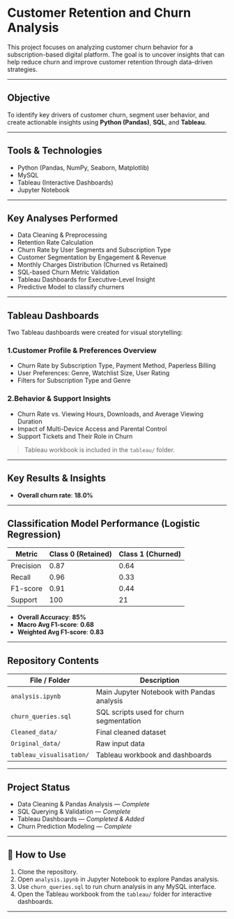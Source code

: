 # Customer Retention and Churn Analysis

This project focuses on analyzing customer churn behavior for a subscription-based digital platform. The goal is to uncover insights that can help reduce churn and improve customer retention through data-driven strategies.

---

## Objective

To identify key drivers of customer churn, segment user behavior, and create actionable insights using **Python (Pandas)**, **SQL**, and **Tableau**.

---

## Tools & Technologies

- Python (Pandas, NumPy, Seaborn, Matplotlib)
- MySQL
- Tableau (Interactive Dashboards)
- Jupyter Notebook

---

## Key Analyses Performed

- Data Cleaning & Preprocessing
- Retention Rate Calculation
- Churn Rate by User Segments and Subscription Type
- Customer Segmentation by Engagement & Revenue
- Monthly Charges Distribution (Churned vs Retained)
- SQL-based Churn Metric Validation
- Tableau Dashboards for Executive-Level Insight
- Predictive Model to classify churners

---

## Tableau Dashboards

Two Tableau dashboards were created for visual storytelling:

### 1.Customer Profile & Preferences Overview
- Churn Rate by Subscription Type, Payment Method, Paperless Billing
- User Preferences: Genre, Watchlist Size, User Rating
- Filters for Subscription Type and Genre

### 2.Behavior & Support Insights
- Churn Rate vs. Viewing Hours, Downloads, and Average Viewing Duration
- Impact of Multi-Device Access and Parental Control
- Support Tickets and Their Role in Churn

>  Tableau workbook is included in the `tableau/` folder.

---

## Key Results & Insights

- **Overall churn rate**: **18.0%**


---

## Classification Model Performance (Logistic Regression)

| Metric         | Class 0 (Retained) | Class 1 (Churned) |
|----------------|--------------------|--------------------|
| Precision      | 0.87               | 0.64               |
| Recall         | 0.96               | 0.33               |
| F1-score       | 0.91               | 0.44               |
| Support        | 100                | 21                 |

- **Overall Accuracy**: **85%**
- **Macro Avg F1-score**: **0.68**
- **Weighted Avg F1-score**: **0.83**

---

## Repository Contents

| File / Folder         | Description                                 |
|-----------------------|---------------------------------------------|
| `analysis.ipynb`      | Main Jupyter Notebook with Pandas analysis  |
| `churn_queries.sql`   | SQL scripts used for churn segmentation     |
| `Cleaned_data/`       | Final cleaned dataset                       |
| `Original_data/`      | Raw input data                              |
| `tableau_visualisation/`| Tableau workbook and dashboards             |

---

## Project Status

-  Data Cleaning & Pandas Analysis — *Complete*  
-  SQL Querying & Validation — *Complete*  
-  Tableau Dashboards — *Completed & Added*  
-  Churn Prediction Modeling — *Complete*

---

## 🔗 How to Use

1. Clone the repository.
2. Open `analysis.ipynb` in Jupyter Notebook to explore Pandas analysis.
3. Use `churn_queries.sql` to run churn analysis in any MySQL interface.
4. Open the Tableau workbook from the `tableau/` folder for interactive dashboards.

---



